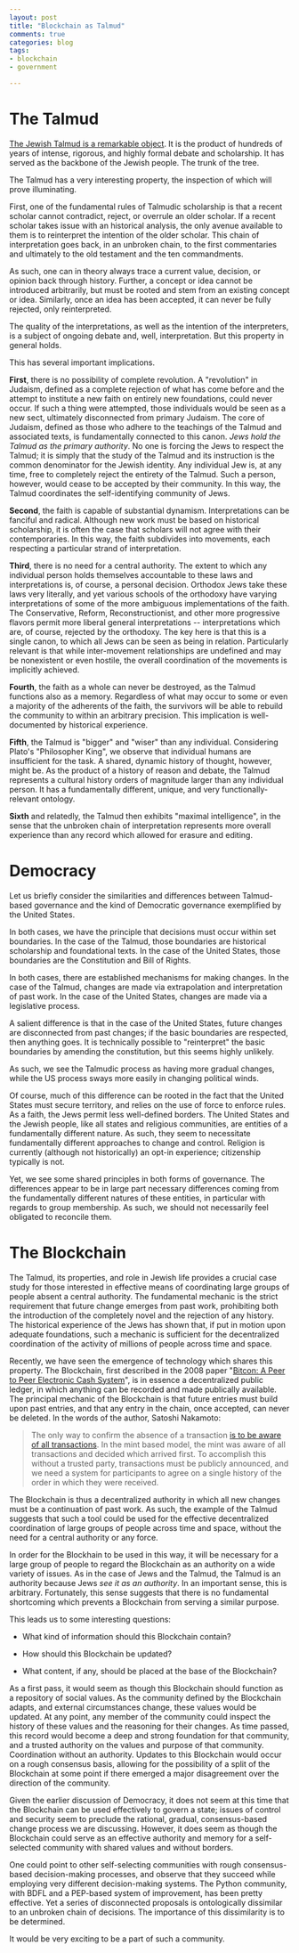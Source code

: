 ```yaml
---
layout: post
title: "Blockchain as Talmud"
comments: true
categories: blog
tags:
- blockchain
- government

---
```


# The Talmud

[The Jewish Talmud is a remarkable object](http://kronosapiens.com/2013/01/25/the-religious-mindset/). It is the product of hundreds of years of intense, rigorous, and highly formal debate and scholarship. It has served as the backbone of the Jewish people. The trunk of the tree.

The Talmud has a very interesting property, the inspection of which will prove illuminating.

First, one of the fundamental rules of Talmudic scholarship is that a recent scholar cannot contradict, reject, or overrule an older scholar. If a recent scholar takes issue with an historical analysis, the only avenue available to them is to reinterpret the intention of the older scholar. This chain of interpretation goes back, in an unbroken chain, to the first commentaries and ultimately to the old testament and the ten commandments.

As such, one can in theory always trace a current value, decision, or opinion back through history. Further, a concept or idea cannot be introduced arbitrarily, but must be rooted and stem from an existing concept or idea. Similarly, once an idea has been accepted, it can never be fully rejected, only reinterpreted.

The quality of the interpretations, as well as the intention of the interpreters, is a subject of ongoing debate and, well, interpretation. But this property in general holds.

This has several important implications.

**First**, there is no possibility of complete revolution. A "revolution" in Judaism, defined as a complete rejection of what has come before and the attempt to institute a new faith on entirely new foundations, could never occur. If such a thing were attempted, those individuals would be seen as a new sect, ultimately disconnected from primary Judaism. The core of Judaism, defined as those who adhere to the teachings of the Talmud and associated texts, is fundamentally connected to this canon. *Jews hold the Talmud as the primary authority*. No one is forcing the Jews to respect the Talmud; it is simply that the study of the Talmud and its instruction is the common denominator for the Jewish identity. Any individual Jew is, at any time, free to completely reject the entirety of the Talmud. Such a person, however, would cease to be accepted by their community. In this way, the Talmud coordinates the self-identifying community of Jews.

**Second**, the faith is capable of substantial dynamism. Interpretations can be fanciful and radical. Although new work must be based on historical scholarship, it is often the case that scholars will not agree with their contemporaries. In this way, the faith subdivides into movements, each respecting a particular strand of interpretation.

**Third**, there is no need for a central authority. The extent to which any individual person holds themselves accountable to these laws and interpretations is, of course, a personal decision. Orthodox Jews take these laws very literally, and yet various schools of the orthodoxy have varying interpretations of some of the more ambiguous implementations of the faith. The Conservative, Reform, Reconstructionist, and other more progressive flavors permit more liberal general interpretations -- interpretations which are, of course, rejected by the orthodoxy. The key here is that this is a single canon, to which all Jews can be seen as being in relation. Particularly relevant is that while inter-movement relationships are undefined and may be nonexistent or even hostile, the overall coordination of the movements is implicitly achieved.

**Fourth**, the faith as a whole can never be destroyed, as the Talmud functions also as a memory. Regardless of what may occur to some or even a majority of the adherents of the faith, the survivors will be able to rebuild the community to within an arbitrary precision. This implication is well-documented by historical experience.

**Fifth**, the Talmud is "bigger" and "wiser" than any individual. Considering Plato's "Philosopher King", we observe that individual humans are insufficient for the task. A shared, dynamic history of thought, however, might be. As the product of a history of reason and debate, the Talmud represents a cultural history orders of magnitude larger than any individual person. It has a fundamentally different, unique, and very functionally-relevant ontology.

**Sixth** and relatedly, the Talmud then exhibits "maximal intelligence", in the sense that the unbroken chain of interpretation represents more overall experience than any record which allowed for erasure and editing.

# Democracy

Let us briefly consider the similarities and differences between Talmud-based governance and the kind of Democratic governance exemplified by the United States.

In both cases, we have the principle that decisions must occur within set boundaries. In the case of the Talmud, those boundaries are historical scholarship and foundational texts. In the case of the United States, those boundaries are the Constitution and Bill of Rights.

In both cases, there are established mechanisms for making changes. In the case of the Talmud, changes are made via extrapolation and interpretation of past work. In the case of the United States, changes are made via a legislative process.

A salient difference is that in the case of the United States, future changes are disconnected from past changes; if the basic boundaries are respected, then anything goes. It is technically possible to "reinterpret" the basic boundaries by amending the constitution, but this seems highly unlikely.

As such, we see the Talmudic process as having more gradual changes, while the US process sways more easily in changing political winds.

Of course, much of this difference can be rooted in the fact that the United States must secure territory, and relies on the use of force to enforce rules. As a faith, the Jews permit less well-defined borders. The United States and the Jewish people, like all states and religious communities, are entities of a fundamentally different nature. As such, they seem to necessitate fundamentally different approaches to change and control. Religion is currently (although not historically) an opt-in experience; citizenship typically is not.

Yet, we see some shared principles in both forms of governance. The differences appear to be in large part necessary differences coming from the fundamentally different natures of these entities, in particular with regards to group membership. As such, we should not necessarily feel obligated to reconcile them.

# The Blockchain

The Talmud, its properties, and role in Jewish life provides a crucial case study for those interested in effective means of coordinating large groups of people absent a central authority. The fundamental mechanic is the strict requirement that future change emerges from past work, prohibiting both the introduction of the completely novel and the rejection of any history. The historical experience of the Jews has shown that, if put in motion upon adequate foundations, such a mechanic is sufficient for the decentralized coordination of the activity of millions of people across time and space.

Recently, we have seen the emergence of technology which shares this property. The Blockchain, first described in the 2008 paper "[Bitcon: A Peer to Peer Electronic Cash System](https://bitcoin.org/bitcoin.pdf)", is in essence a decentralized public ledger, in which anything can be recorded and made publically available. The principal mechanic of the Blockchain is that future entries must build upon past entries, and that any entry in the chain, once accepted, can never be deleted. In the words of the author, Satoshi Nakamoto:

> The only way to confirm the absence of a transaction [is to be aware of all transactions](http://www.econlib.org/library/Essays/hykKnw1.html). In the mint based model, the mint was aware of all transactions and decided which arrived first. To accomplish this without a trusted party, transactions must be publicly announced, and we need a system for participants to agree on a single history of the order in which they were received.

The Blockchain is thus a decentralized authority in which all new changes must be a continuation of past work. As such, the example of the Talmud suggests that such a tool could be used for the effective decentralized coordination of large groups of people across time and space, without the need for a central authority or any force.

In order for the Blockhain to be used in this way, it will be necessary for a large group of people to regard the Blockchain as an authority on a wide variety of issues. As in the case of Jews and the Talmud, the Talmud is an authority because Jews *see it as an authority*. In an important sense, this is arbitrary. Fortunately, this sense suggests that there is no fundamental shortcoming which prevents a Blockchain from serving a similar purpose.

This leads us to some interesting questions:

- What kind of information should this Blockchain contain?

- How should this Blockchain be updated?

- What content, if any, should be placed at the base of the Blockchain?

As a first pass, it would seem as though this Blockchain should function as a repository of social values. As the community defined by the Blockchain adapts, and external circumstances change, these values would be updated. At any point, any member of the community could inspect the history of these values and the reasoning for their changes. As time passed, this record would become a deep and strong foundation for that community, and a trusted authority on the values and purpose of that community. Coordination without an authority. Updates to this Blockchain would occur on a rough consensus basis, allowing for the possibility of a split of the Blockchain at some point if there emerged a major disagreement over the direction of the community.

Given the earlier discussion of Democracy, it does not seem at this time that the Blockchain can be used effectively to govern a state; issues of control and security seem to preclude the rational, gradual, consensus-based change process we are discussing. However, it does seem as though the Blockchain could serve as an effective authority and memory for a self-selected community with shared values and without borders.

One could point to other self-selecting communities with rough consensus-based decision-making processes, and observe that they succeed while employing very different decision-making systems. The Python community, with BDFL and a PEP-based system of improvement, has been pretty effective. Yet a series of disconnected proposals is ontologically dissimilar to an unbroken chain of decisions. The importance of this dissimilarity is to be determined.

It would be very exciting to be a part of such a community.